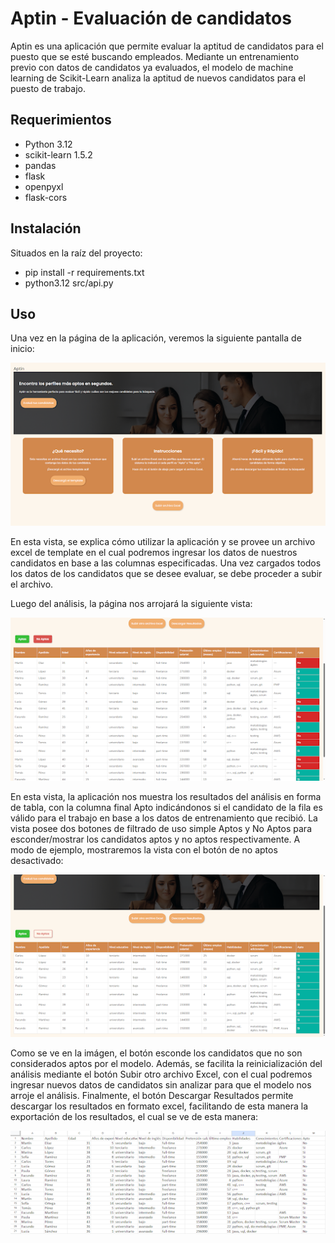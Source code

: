 # Aptin - Evaluación de candidatos

Aptin es una aplicación que permite evaluar la aptitud de candidatos para el puesto que se esté buscando empleados.
Mediante un entrenamiento previo con datos de candidatos ya evaluados, el modelo de machine learning de Scikit-Learn analiza la aptitud de nuevos candidatos para el puesto de trabajo.

## Requerimientos

* Python 3.12
* scikit-learn 1.5.2
* pandas
* flask
* openpyxl
* flask-cors

## Instalación

Situados en la raíz del proyecto: 

* pip install -r requirements.txt
* python3.12 src/api.py

## Uso
Una vez en la página de la aplicación, veremos la siguiente pantalla de inicio:

![Pantalla de inicio](img/inicio.jpg)

En esta vista, se explica cómo utilizar la aplicación y se provee un archivo excel de template en el cual podremos ingresar los datos de nuestros candidatos en base a las columnas especificadas. Una vez cargados todos los datos de los candidatos que se desee evaluar, se debe proceder a subir el archivo.

Luego del análisis, la página nos arrojará la siguiente vista:

![Pantalla de inicio](img/analisis.jpg)

En esta vista, la aplicación nos muestra los resultados del análisis en forma de tabla, con la columna final Apto indicándonos si el candidato de la fila es válido para el trabajo en base a los datos de entrenamiento que recibió.
La vista posee dos botones de filtrado de uso simple Aptos y No Aptos para esconder/mostrar los candidatos aptos y no aptos respectivamente. A modo de ejemplo, mostraremos la vista con el botón de no aptos desactivado: 

![Pantalla de inicio](img/filtro-no-aptos-desactivado.jpg)

Como se ve en la imágen, el botón esconde los candidatos que no son considerados aptos por el modelo.
Además, se facilita la reinicialización del análisis mediante el botón Subir otro archivo Excel, con el cual podremos ingresar nuevos datos de candidatos sin analizar para que el modelo nos arroje el análisis.
Finalmente, el botón Descargar Resultados permite descargar los resultados en formato excel, facilitando de esta manera la exportación de los resultados, el cual se ve de esta manera:

![Pantalla de inicio](img/excel-resultados.jpg)
